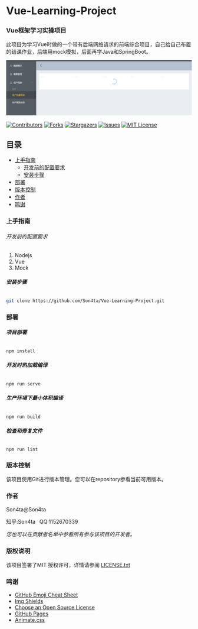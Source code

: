 

# Vue-Learning-Project

### Vue框架学习实操项目

此项目为学习Vue时做的一个带有后端网络请求的前端综合项目，自己给自己布置的结课作业，后端用mock模拟，后面再学Java和SpringBoot。

<p align="center">
  <a href="https://github.com/Son4ta/Vue-Learning-Project/">
    <img src="demo.png" alt="Demo">
  </a>
</p>

[![Contributors][contributors-shield]][contributors-url]
[![Forks][forks-shield]][forks-url]
[![Stargazers][stars-shield]][stars-url]
[![Issues][issues-shield]][issues-url]
[![MIT License][license-shield]][license-url]




## 目录

- [上手指南](#上手指南)
  - [开发前的配置要求](#开发前的配置要求)
  - [安装步骤](#安装步骤)
- [部署](#部署)
- [版本控制](#版本控制)
- [作者](#作者)
- [鸣谢](#鸣谢)



### 上手指南

###### 开发前的配置要求

1. Nodejs
2. Vue
3. Mock

###### **安装步骤**

```sh
git clone https://github.com/Son4ta/Vue-Learning-Project.git
```



### 部署

###### **项目部署**

```sh
npm install
```

###### **开发时热加载编译**

```python
npm run serve
```

###### **生产环境下最小体积编译**

```
npm run build
```

###### **检查和修复文件**

```
npm run lint
```

### 版本控制

该项目使用Git进行版本管理。您可以在repository参看当前可用版本。

### 作者

Son4ta@Son4ta

知乎:Son4ta&ensp; QQ:1152670339

 *您也可以在贡献者名单中参看所有参与该项目的开发者。*



### 版权说明

该项目签署了MIT 授权许可，详情请参阅 [LICENSE.txt](https://github.com/Son4ta/Vue-Learning-Project/blob/master/LICENSE.txt)



### 鸣谢


- [GitHub Emoji Cheat Sheet](https://www.webpagefx.com/tools/emoji-cheat-sheet)
- [Img Shields](https://shields.io)
- [Choose an Open Source License](https://choosealicense.com)
- [GitHub Pages](https://pages.github.com)
- [Animate.css](https://daneden.github.io/animate.css)

<!-- links -->

[your-project-path]:Son4ta/Vue-Learning-Project
[contributors-shield]: https://img.shields.io/github/contributors/Son4ta/Vue-Learning-Project.svg?style=flat-square
[contributors-url]: https://github.com/Son4ta/Vue-Learning-Project/graphs/contributors
[forks-shield]: https://img.shields.io/github/forks/Son4ta/Vue-Learning-Project.svg?style=flat-square
[forks-url]: https://github.com/Son4ta/Vue-Learning-Project/network/members
[stars-shield]: https://img.shields.io/github/stars/Son4ta/Vue-Learning-Project.svg?style=flat-square
[stars-url]: https://github.com/Son4ta/Vue-Learning-Project/stargazers
[issues-shield]: https://img.shields.io/github/issues/Son4ta/Vue-Learning-Project.svg?style=flat-square
[issues-url]: https://img.shields.io/github/issues/Son4ta/Vue-Learning-Project.svg
[license-shield]: https://img.shields.io/github/license/Son4ta/Vue-Learning-Project.svg?style=flat-square
[license-url]: https://github.com/Son4ta/Vue-Learning-Project/blob/master/LICENSE.txt



